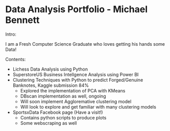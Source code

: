 # Data Analysis Portfolio - Michael Bennett

Intro: 

I am a Fresh Computer Science Graduate who loves getting his hands some Data!

Contents:

- Lichess Data Analysis using Python
- SuperstoreUS Business Intellgence Analysis using Power BI
- Clustering Techniques with Python to predict Forged/Genuine Banknotes, Kaggle submission 84%
  - Explored the implementation of PCA with KMeans
  - DBscan implementation as well, ongoing
  - Will soon implement Aggloremative clustering model
  - Will look to explore and get familiar with many clustering models
- SportsxData Facebook page (Have a visit!) 
  - Contains python scripts to produce plots
  - Some webscraping as well
